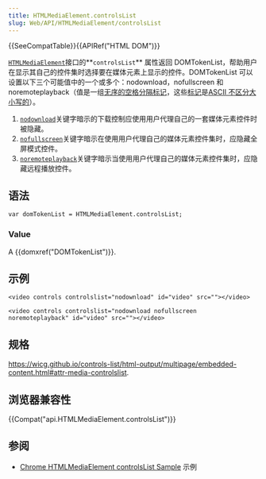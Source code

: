 ```yaml
---
title: HTMLMediaElement.controlsList
slug: Web/API/HTMLMediaElement/controlsList
---
```

{{SeeCompatTable}}{{APIRef("HTML DOM")}}

[`HTMLMediaElement`](/zh-CN/docs/Web/API/HTMLMediaElement)接口的**`controlsList`** 属性返回 DOMTokenList，帮助用户在显示其自己的控件集时选择要在媒体元素上显示的控件。DOMTokenList 可以设置以下三个可能值中的一个或多个：nodownload，nofullscreen 和 noremoteplayback（值是一组[无序的空格分隔标记](https://wicg.github.io/controls-list/html-output/multipage/infrastructure.html#unordered-set-of-unique-space-separated-tokens)，这些[标记](https://wicg.github.io/controls-list/html-output/multipage/infrastructure.html#unordered-set-of-unique-space-separated-tokens)是[ASCII 不区分大小写的](https://infra.spec.whatwg.org/#ascii-case-insensitive)）。

1. [`nodownload`](https://wicg.github.io/controls-list/html-output/multipage/embedded-content.html#attr-media-controlslist-nodownload)关键字暗示的下载控制应使用用户代理自己的一套媒体元素控件时被隐藏。
2. [`nofullscreen`](https://wicg.github.io/controls-list/html-output/multipage/embedded-content.html#attr-media-controlslist-nofullscreen)关键字暗示在使用用户代理自己的媒体元素控件集时，应隐藏全屏模式控件。
3. [`noremoteplayback`](https://wicg.github.io/controls-list/html-output/multipage/embedded-content.html#attr-media-controlslist-noremoteplayback)关键字暗示当使用用户代理自己的媒体元素控件集时，应隐藏远程播放控件。

## 语法

```plain
var domTokenList = HTMLMediaElement.controlsList;
```

### Value

A {{domxref("DOMTokenList")}}.

## 示例

```plain
<video controls controlslist="nodownload" id="video" src=""></video>
```

```plain
<video controls controlslist="nodownload nofullscreen noremoteplayback" id="video" src=""></video>
```

## 规格

<https://wicg.github.io/controls-list/html-output/multipage/embedded-content.html#attr-media-controlslist>.

## 浏览器兼容性

{{Compat("api.HTMLMediaElement.controlsList")}}

## 参阅

- [Chrome HTMLMediaElement controlsList Sample](https://googlechrome.github.io/samples/media/controlslist.html) 示例
